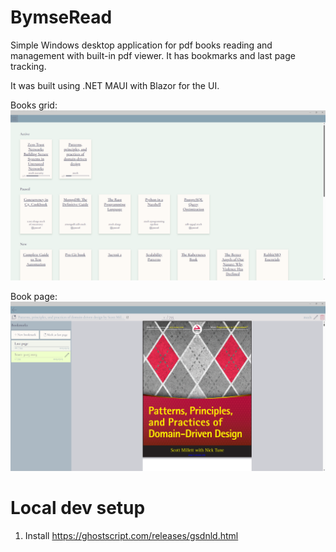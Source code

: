 # BymseRead

Simple Windows desktop application for pdf books reading and management with built-in pdf viewer. It has bookmarks and last page tracking.

It was built using .NET MAUI with Blazor for the UI.

Books grid:
![grid](./readme-img/grid.png)

Book page:
![page](./readme-img/book.png)

# Local dev setup

1. Install https://ghostscript.com/releases/gsdnld.html